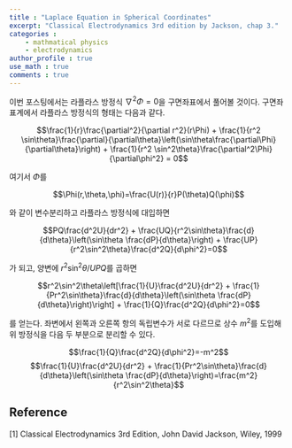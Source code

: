 ```yaml
---
title : "Laplace Equation in Spherical Coordinates"
excerpt: "Classical Electrodynamics 3rd edition by Jackson, chap 3."
categories :
    - mathmatical physics
    - electrodynamics
author_profile : true
use_math : true
comments : true
---
```


이번 포스팅에서는 라플라스 방정식 $\nabla^2 \Phi=0$을 구면좌표에서 풀어볼 것이다. 구면좌표계에서 라플라스 방정식의 형태는 다음과 같다.

$$\frac{1}{r}\frac{\partial^2}{\partial r^2}(r\Phi) + \frac{1}{r^2 \sin\theta}\frac{\partial}{\partial\theta}\left(\sin\theta\frac{\partial\Phi}{\partial\theta}\right) + \frac{1}{r^2 \sin^2\theta}\frac{\partial^2\Phi}{\partial\phi^2} = 0$$

여기서 $\Phi$를

$$\Phi(r,\theta,\phi)=\frac{U(r)}{r}P(\theta)Q(\phi)$$

와 같이 변수분리하고 라플라스 방정식에 대입하면

$$PQ\frac{d^2U}{dr^2} + \frac{UQ}{r^2\sin\theta}\frac{d}{d\theta}\left(\sin\theta \frac{dP}{d\theta}\right) + \frac{UP}{r^2\sin^2\theta}\frac{d^2Q}{d\phi^2}=0$$

가 되고, 양변에 $r^2\sin^2\theta/UPQ$를 곱하면

$$r^2\sin^2\theta\left[\frac{1}{U}\frac{d^2U}{dr^2} + \frac{1}{Pr^2\sin\theta}\frac{d}{d\theta}\left(\sin\theta \frac{dP}{d\theta}\right)\right] + \frac{1}{Q}\frac{d^2Q}{d\phi^2}=0$$

를 얻는다. 좌변에서 왼쪽과 오른쪽 항의 독립변수가 서로 다르므로 상수 $m^2$를 도입해 위 방정식을 다음 두 부분으로 분리할 수 있다.

$$\frac{1}{Q}\frac{d^2Q}{d\phi^2}=-m^2$$
$$\frac{1}{U}\frac{d^2U}{dr^2} + \frac{1}{Pr^2\sin\theta}\frac{d}{d\theta}\left(\sin\theta \frac{dP}{d\theta}\right)=\frac{m^2}{r^2\sin^2\theta}$$





## Reference

[1] Classical Electrodynamics 3rd Edition, John David Jackson, Wiley, 1999